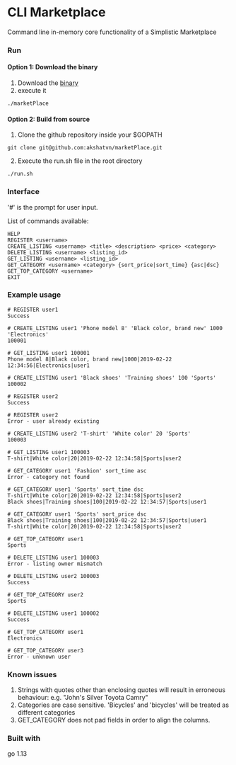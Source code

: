 # CLI Marketplace
Command line in-memory core functionality of a Simplistic Marketplace

### Run
#### Option 1: Download the binary
1. Download the [binary](https://github.com/akshatvn/marketPlace/blob/main/marketPlace)
2. execute it 
```shell script
./marketPlace
```
#### Option 2: Build from source
1. Clone the github repository inside your $GOPATH
```shell script
git clone git@github.com:akshatvn/marketPlace.git
```
2. Execute the run.sh file in the root directory
```shell script
./run.sh
``` 


### Interface
'#' is the prompt for user input.

List of commands available:
```shell script
HELP
REGISTER <username>
CREATE_LISTING <username> <title> <description> <price> <category>
DELETE_LISTING <username> <listing_id>
GET_LISTING <username> <listing_id>
GET_CATEGORY <username> <category> {sort_price|sort_time} {asc|dsc}
GET_TOP_CATEGORY <username>
EXIT

```



### Example usage
```shell script
# REGISTER user1
Success

# CREATE_LISTING user1 'Phone model 8' 'Black color, brand new' 1000 'Electronics'
100001

# GET_LISTING user1 100001
Phone model 8|Black color, brand new|1000|2019-02-22 12:34:56|Electronics|user1

# CREATE_LISTING user1 'Black shoes' 'Training shoes' 100 'Sports'
100002

# REGISTER user2
Success

# REGISTER user2
Error - user already existing

# CREATE_LISTING user2 'T-shirt' 'White color' 20 'Sports'
100003

# GET_LISTING user1 100003
T-shirt|White color|20|2019-02-22 12:34:58|Sports|user2

# GET_CATEGORY user1 'Fashion' sort_time asc
Error - category not found

# GET_CATEGORY user1 'Sports' sort_time dsc
T-shirt|White color|20|2019-02-22 12:34:58|Sports|user2
Black shoes|Training shoes|100|2019-02-22 12:34:57|Sports|user1

# GET_CATEGORY user1 'Sports' sort_price dsc
Black shoes|Training shoes|100|2019-02-22 12:34:57|Sports|user1
T-shirt|White color|20|2019-02-22 12:34:58|Sports|user2

# GET_TOP_CATEGORY user1
Sports

# DELETE_LISTING user1 100003
Error - listing owner mismatch

# DELETE_LISTING user2 100003
Success

# GET_TOP_CATEGORY user2
Sports

# DELETE_LISTING user1 100002
Success

# GET_TOP_CATEGORY user1
Electronics

# GET_TOP_CATEGORY user3
Error - unknown user

```

### Known issues
1. Strings with quotes other than enclosing quotes will result in erroneous behaviour: e.g. "John's Silver Toyota Camry"
2. Categories are case sensitive. 'Bicycles' and 'bicycles' will be treated as different categories
3. GET_CATEGORY does not pad fields in order to align the columns.

### Built with
go 1.13


